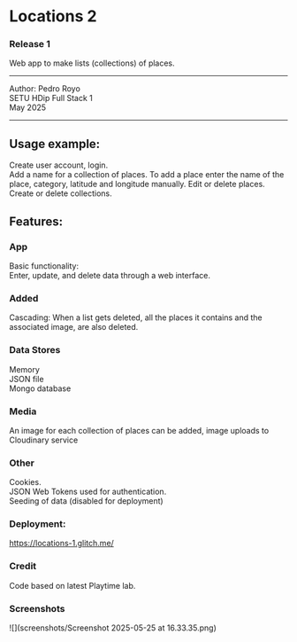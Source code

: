 Locations 2
==========
### Release 1
Web app to make lists (collections) of places.

---

Author: Pedro Royo  
SETU HDip Full Stack 1  
May 2025

---

## Usage example:
Create user account, login.  
Add a name for a collection of places. 
To add a place enter the name of the place, category, latitude and longitude manually. 
Edit or delete places.  
Create or delete collections.

## Features:
### App
Basic functionality:  
Enter, update, and delete data through a web interface.

### Added
Cascading: When a list gets deleted, all the places it contains 
and the associated image, are also deleted.

### Data Stores
Memory  
JSON file  
Mongo database

### Media
An image for each collection of places can be added,
image uploads to Cloudinary service

### Other
Cookies.  
JSON Web Tokens used for authentication.  
Seeding of data (disabled for deployment)

### Deployment:
https://locations-1.glitch.me/

### Credit
Code based on latest Playtime lab.

### Screenshots
![](screenshots/Screenshot 2025-05-25 at 16.33.35.png)